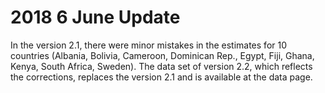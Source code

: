# 2018 6 June Update
<p>In the version 2.1, there were minor mistakes in the estimates for 10 countries (Albania, Bolivia, Cameroon, Dominican Rep., Egypt, Fiji, Ghana, Kenya, South Africa, Sweden). The data set of version 2.2, which reflects the corrections, replaces the version 2.1 and is available at the data page.</p>


